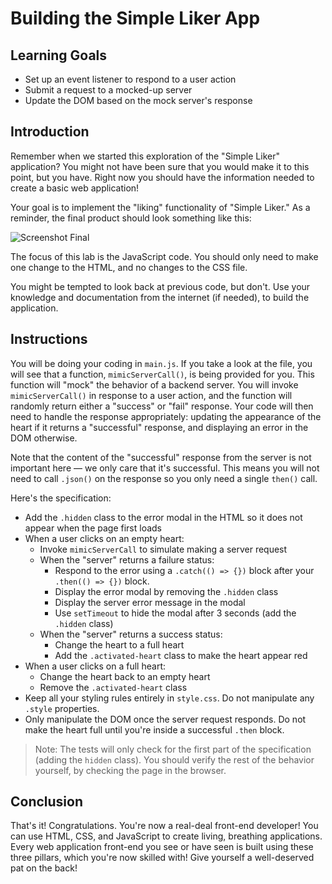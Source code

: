 # Building the Simple Liker App

## Learning Goals

* Set up an event listener to respond to a user action
* Submit a request to a mocked-up server
* Update the DOM based on the mock server's response

## Introduction
Remember when we started this exploration of the "Simple Liker" application?
You might not have been sure that you would make it to this point, but you
have. Right now you should have the information needed to create a basic web
application!

Your goal is to implement the "liking" functionality of "Simple Liker." As a
reminder, the final product should look something like this:

![Screenshot Final](https://curriculum-content.s3.amazonaws.com/fewpjs/fewpjs-build-the-example/finished_product_ss.png)

The focus of this lab is the JavaScript code. You should only need to make one
change to the HTML, and no changes to the CSS file.

You might be tempted to look back at previous code, but don't. Use your
knowledge and documentation from the internet (if needed), to build the
application.

## Instructions

You will be doing your coding in `main.js`. If you take a look at the file, you
will see that a function, `mimicServerCall()`, is being provided for you. This
function will "mock" the behavior of a backend server. You will invoke
`mimicServerCall()` in response to a user action, and the function will randomly
return either a "success" or "fail" response. Your code will then need to handle
the response appropriately: updating the appearance of the heart if it returns a
"successful" response, and displaying an error in the DOM otherwise.

Note that the content of the "successful" response from the server is not
important here — we only care that it's successful. This means you will not need
to call `.json()` on the response so you only need a single `then()` call.

Here's the specification:

* Add the `.hidden` class to the error modal in the HTML so it does not appear
  when the page first loads
* When a user clicks on an empty heart:
  * Invoke `mimicServerCall` to simulate making a server request
  * When the "server" returns a failure status:
    * Respond to the error using a `.catch(() => {})` block after your
      `.then(() => {})` block.
    * Display the error modal by removing the `.hidden` class
    * Display the server error message in the modal
    * Use `setTimeout` to hide the modal after 3 seconds (add the `.hidden` class)
  * When the "server" returns a success status:
    * Change the heart to a full heart
    * Add the `.activated-heart` class to make the heart appear red
* When a user clicks on a full heart:
  * Change the heart back to an empty heart
  * Remove the `.activated-heart` class
* Keep all your styling rules entirely in `style.css`. Do not manipulate any
  `.style` properties.
* Only manipulate the DOM once the server request responds. Do not make the
  heart full until you're inside a successful `.then` block.

> Note: The tests will only check for the first part of the specification
> (adding the `hidden` class). You should verify the rest of the behavior
> yourself, by checking the page in the browser.

## Conclusion

That's it! Congratulations. You're now a real-deal front-end developer! You can
use HTML, CSS, and JavaScript to create living, breathing applications. Every
web application front-end you see or have seen is built using these three
pillars, which you're now skilled with! Give yourself a well-deserved pat on the
back!
